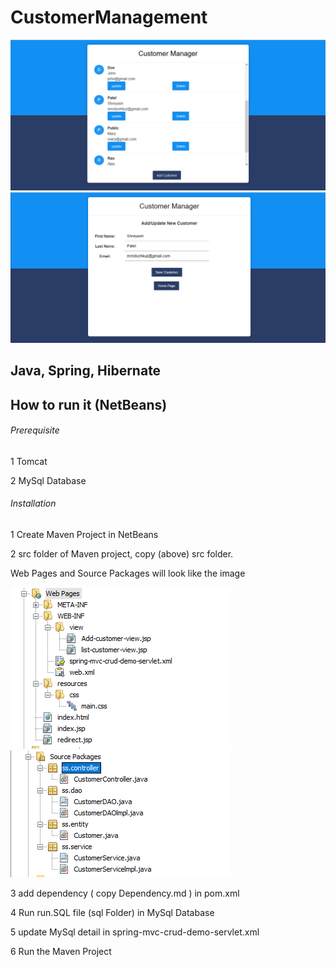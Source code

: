 # CustomerManagement

![Alt text](/image/1.PNG?raw=true "Optional Title")
![Alt text](/image/2.PNG?raw=true "Optional Title")

## Java, Spring, Hibernate

## How to run it (NetBeans)

###### Prerequisite
 
1 Tomcat 

2 MySql Database

###### Installation

1 Create Maven Project in NetBeans

2 src folder of Maven project, copy (above) src folder.

Web Pages and Source Packages will look like the image

![Alt text](/image/4.PNG?raw=true "Optional Title")
![Alt text](/image/3.PNG?raw=true "Optional Title")

3 add dependency ( copy Dependency.md ) in pom.xml

4 Run run.SQL file (sql Folder) in MySql Database

5 update MySql detail in spring-mvc-crud-demo-servlet.xml

6 Run the Maven Project
